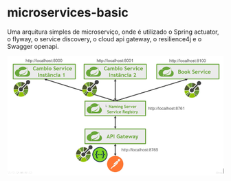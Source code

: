 # microservices-basic

Uma arquitura simples de microserviço, onde é utilizado o Spring actuator, o flyway, o service discovery, o cloud api gateway, o resilience4j e o Swagger openapi.

![Screenshot](arquitetura.png)